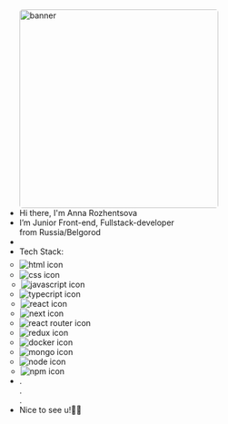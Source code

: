##
  <style>
    @import url('./src/style.css');
  </style>
<main class="main">
  <section class="section">
    <article>
      <img src="./src/orig.gif" alt="banner" width="350px" height="auto" style="border-radius:5px">
    </article>
    <ul style="padding: 0px; margin: 0px;" class="ul">
      <li class="message" id="id1">Hi there, I'm Anna Rozhentsova</li>
      <li class="message" id="id2">I’m Junior Front-end, Fullstack-developer <br> from Russia/Belgorod</li>
      <li>
      <li class="message" id="id3">
        <p style="padding:0px; margin: 0px;">Tech Stack:</p>
        <ul class="list-of-icons" style="padding: 5px 0px 0px 0px;">
          <li style="margin: 1px 0 0 0;" class="icon-animated">
            <img src="https://cdn.jsdelivr.net/gh/devicons/devicon@latest/icons/html5/html5-original.svg" alt="html icon" height="auto" style="background-color: #28004700;"/>
          </li>
          <li style="margin: 1px 0 0 0;" class="icon-animated">
            <img src="https://cdn.jsdelivr.net/gh/devicons/devicon@latest/icons/css3/css3-original.svg" alt="css icon" height="auto" style="background-color: #28004700;"/>
          </li>
          <li style="margin: 0 3px 0 3px;" class="icon-animated">
            <img src="https://cdn.jsdelivr.net/gh/devicons/devicon@latest/icons/javascript/javascript-original.svg" alt="javascript icon" height="auto" style="background-color: #28004700;">
          </li>
          <li style="margin: 0;" class="icon-animated">
            <img src="https://cdn.jsdelivr.net/gh/devicons/devicon@latest/icons/typescript/typescript-original.svg" alt="typecript icon" height="auto" style="background-color: #28004700;">
          </li>
          <li style="margin: 0 2px 0px 2px;" class="icon-animated">
            <img src="https://cdn.jsdelivr.net/gh/devicons/devicon@latest/icons/react/react-original.svg" alt="react icon" height="auto" style="background-color: #28004700;"/>
          </li>
          <li style="margin: 0 0 0 1px;" class="icon-animated">
            <img src="https://cdn.jsdelivr.net/gh/devicons/devicon@latest/icons/nextjs/nextjs-original.svg" alt="next icon" height="auto" style="background-color: #28004700;"/>
          </li>
          <li style="margin: 0;" class="icon-animated">
            <img src="https://cdn.jsdelivr.net/gh/devicons/devicon@latest//icons/reactrouter/reactrouter-original.svg" alt="react router icon" height="auto" style="background-color: #28004700;"/>
          </li>
          <li style="margin: 0;" class="icon-animated">
            <img src="https://cdn.jsdelivr.net/gh/devicons/devicon@latest/icons/redux/redux-original.svg" alt="redux icon" height="auto" style="background-color: #28004700;"/>
          </li>
          <li style="margin: 0;" class="icon-animated">
            <img src="https://cdn.jsdelivr.net/gh/devicons/devicon@latest/icons/docker/docker-original.svg" alt="docker icon" height="auto" style="background-color: #28004700;"/>
          </li>
          <li style="margin: 0;" class="icon-animated">
            <img src="https://cdn.jsdelivr.net/gh/devicons/devicon@latest/icons/mongodb/mongodb-original.svg" alt="mongo icon" height="auto" style="background-color: #28004700;"/>
          </li>
          <li style="margin: 0;" class="icon-animated">
            <img src="https://cdn.jsdelivr.net/gh/devicons/devicon@latest/icons/nodejs/nodejs-original.svg" alt="node icon" height="auto" style="background-color: #28004700;"/>
          </li>
          <li style="margin: 0 2px 0 2px;" class="icon-animated">
            <img src="https://cdn.jsdelivr.net/gh/devicons/devicon@latest/icons/npm/npm-original-wordmark.svg" alt="npm icon" height="auto" style="background-color: #28004700;"/>
          </li>
        </ul>
      </li>
      <li class="message" id="id4">
        <p id="p1" style="padding:0px; margin: 0px;">.</p>
        <p id="p2" style="padding:0px; margin: 0px;">.</p>
        <p id="p3" style="padding:0px; margin: 0px;">.</p>
      </li>
      <li class="message" id="id5">
        <p style="padding:0px; margin: 0px;">
        Nice to see u!💖🎉
        </p>
      </li>
    </ul>
  </secttion>
</main>
